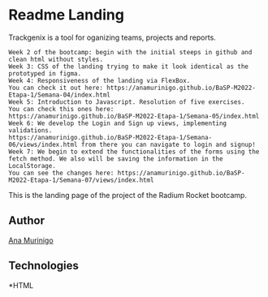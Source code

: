 # Readme Landing
Trackgenix is a tool for oganizing teams, projects and reports.
```
Week 2 of the bootcamp: begin with the initial steeps in github and clean html without styles.
Week 3: CSS of the landing trying to make it look identical as the prototyped in figma.
Week 4: Responsiveness of the landing via FlexBox.
You can check it out here: https://anamurinigo.github.io/BaSP-M2022-Etapa-1/Semana-04/index.html
Week 5: Introduction to Javascript. Resolution of five exercises.
You can check this ones here:
https://anamurinigo.github.io/BaSP-M2022-Etapa-1/Semana-05/index.html
Week 6: We develop the Login and Sign up views, implementing validations.
https://anamurinigo.github.io/BaSP-M2022-Etapa-1/Semana-06/views/index.html from there you can navigate to login and signup!
Week 7: We begin to extend the functionalities of the forms using the fetch method. We also will be saving the information in the LocalStorage.
You can see the changes here: https://anamurinigo.github.io/BaSP-M2022-Etapa-1/Semana-07/views/index.html 
```
This is the landing page of the project of the Radium Rocket bootcamp.
## Author
[Ana Murinigo](https://github.com/AnaMurinigo)
## Technologies
*HTML